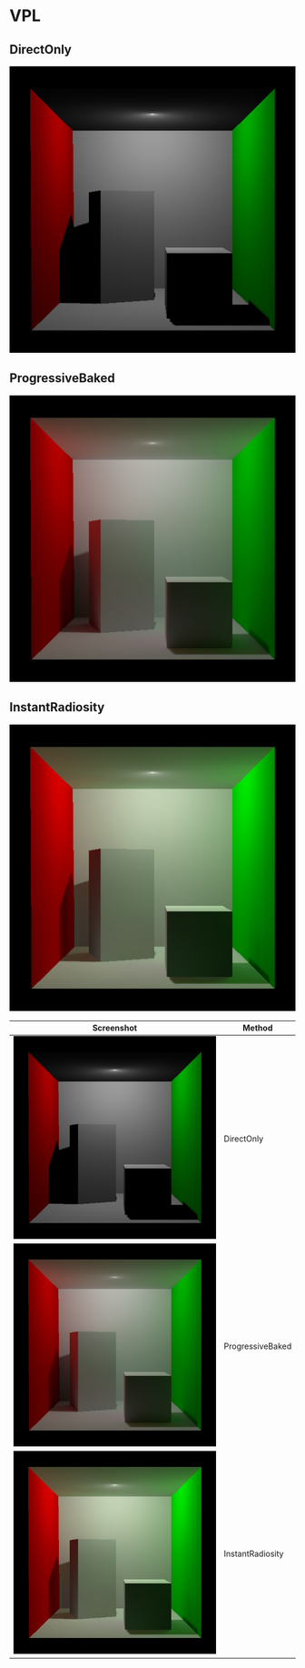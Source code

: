 # VPL

## DirectOnly
![image](Screenshot/DirectOnly.png)

## ProgressiveBaked
![image](Screenshot/Progressive.png)

## InstantRadiosity
![image](Screenshot/InstantRadiosity64x16.png)

Screenshot | Method
------------ | -------------
![image](Screenshot/DirectOnly.png) | DirectOnly
![image](Screenshot/Progressive.png) | ProgressiveBaked
![image](Screenshot/InstantRadiosity64x16.png) | InstantRadiosity
